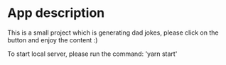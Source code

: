 # App description

This is a small project which is generating dad jokes, please click on the button and enjoy the content :)

To start local server, please run the command: 'yarn start'


